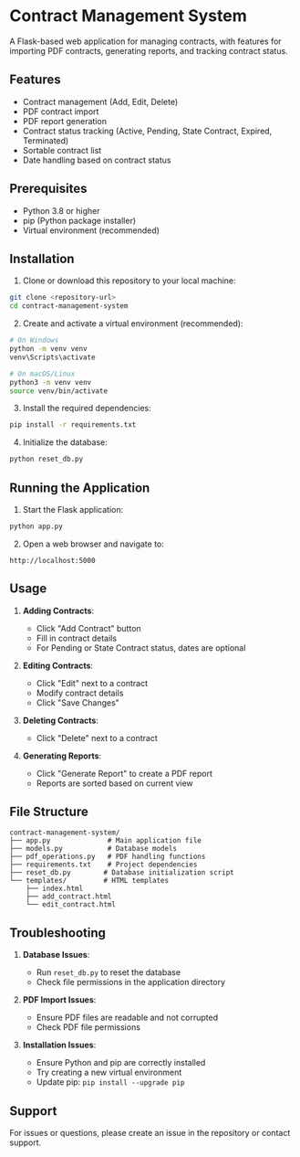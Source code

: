 # Contract Management System

A Flask-based web application for managing contracts, with features for importing PDF contracts, generating reports, and tracking contract status.

## Features

- Contract management (Add, Edit, Delete)
- PDF contract import
- PDF report generation
- Contract status tracking (Active, Pending, State Contract, Expired, Terminated)
- Sortable contract list
- Date handling based on contract status

## Prerequisites

- Python 3.8 or higher
- pip (Python package installer)
- Virtual environment (recommended)

## Installation

1. Clone or download this repository to your local machine:
```bash
git clone <repository-url>
cd contract-management-system
```

2. Create and activate a virtual environment (recommended):
```bash
# On Windows
python -m venv venv
venv\Scripts\activate

# On macOS/Linux
python3 -m venv venv
source venv/bin/activate
```

3. Install the required dependencies:
```bash
pip install -r requirements.txt
```

4. Initialize the database:
```bash
python reset_db.py
```

## Running the Application

1. Start the Flask application:
```bash
python app.py
```

2. Open a web browser and navigate to:
```
http://localhost:5000
```

## Usage

1. **Adding Contracts**:
   - Click "Add Contract" button
   - Fill in contract details
   - For Pending or State Contract status, dates are optional

2. **Editing Contracts**:
   - Click "Edit" next to a contract
   - Modify contract details
   - Click "Save Changes"

3. **Deleting Contracts**:
   - Click "Delete" next to a contract

4. **Generating Reports**:
   - Click "Generate Report" to create a PDF report
   - Reports are sorted based on current view

## File Structure

```
contract-management-system/
├── app.py              # Main application file
├── models.py           # Database models
├── pdf_operations.py   # PDF handling functions
├── requirements.txt    # Project dependencies
├── reset_db.py        # Database initialization script
└── templates/         # HTML templates
    ├── index.html
    ├── add_contract.html
    └── edit_contract.html
```

## Troubleshooting

1. **Database Issues**:
   - Run `reset_db.py` to reset the database
   - Check file permissions in the application directory

2. **PDF Import Issues**:
   - Ensure PDF files are readable and not corrupted
   - Check PDF file permissions

3. **Installation Issues**:
   - Ensure Python and pip are correctly installed
   - Try creating a new virtual environment
   - Update pip: `pip install --upgrade pip`

## Support

For issues or questions, please create an issue in the repository or contact support.
